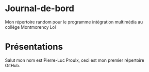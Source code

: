 # Journal-de-bord
Mon répertoire random pour le programme intégration multimédia au collège Montmorency Lol

# Présentations
Salut mon nom est Pierre-Luc Proulx, ceci est mon premier répertoire GitHub.

